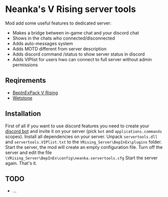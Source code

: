 # Neanka's V Rising server tools

Mod add some useful features to dedicated server:
  - Makes a bridge between in-game chat and your discord chat
  - Shows in the chats who connected/disconnected 
  - Adds auto-messages system
  - Adds MOTD different from server description
  - Adds discord command /status to show server status in discord
  - Adds VIPlist for users hwo can connect to full server without admin permissions

## Reqirements

  - [BepInExPack V Rising](https://v-rising.thunderstore.io/package/BepInEx/BepInExPack_V_Rising/)
  - [Wetstone](https://v-rising.thunderstore.io/package/molenzwiebel/Wetstone/)

## Installation

First of all if you want to use discord features you need to create your [discord bot](https://discord.com/developers/applications) and invite it on your server (pick `bot` and `applications.commands` scopes). 
Install all dependencies on your server. Unpack `servertools.dll` and `servertools.VIPlist.txt` to the `VRising_Server\BepInEx\plugins` folder.
Start the server, the mod will create an empty configuration file.
Turn off the server and edit the file `\VRising_Server\BepInEx\config\neanka.servertools.cfg`
Start the server again. That's it.

## TODO
  - ...
